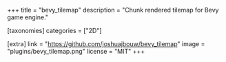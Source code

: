 +++
title = "bevy_tilemap"
description = "Chunk rendered tilemap for Bevy game engine."

[taxonomies]
categories = ["2D"]

[extra]
link = "https://github.com/joshuajbouw/bevy_tilemap"
image = "plugins/bevy_tilemap.png"
license = "MIT"
+++
